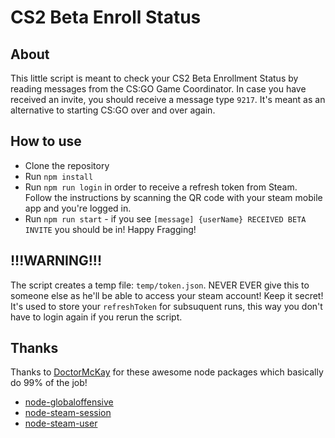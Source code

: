 # CS2 Beta Enroll Status

## About

This little script is meant to check your CS2 Beta Enrollment Status by reading messages from the CS:GO Game Coordinator.
In case you have received an invite, you should receive a message type `9217`.
It's meant as an alternative to starting CS:GO over and over again.

## How to use

- Clone the repository
- Run `npm install`
- Run `npm run login` in order to receive a refresh token from Steam. Follow the instructions by scanning the QR code with your steam mobile app and you're logged in.
- Run `npm run start` - if you see `[message] {userName} RECEIVED BETA INVITE` you should be in! Happy Fragging!

## !!!WARNING!!!

The script creates a temp file: `temp/token.json`. NEVER EVER give this to someone else as he'll be able to access your steam account! Keep it secret!
It's used to store your `refreshToken` for subsuquent runs, this way you don't have to login again if you rerun the script.

## Thanks

Thanks to [DoctorMcKay](https://github.com/DoctorMcKay) for these awesome node packages which basically do 99% of the job!

- [node-globaloffensive](https://github.com/DoctorMcKay/node-globaloffensive)
- [node-steam-session](https://github.com/DoctorMcKay/node-steam-session)
- [node-steam-user](https://github.com/DoctorMcKay/node-steam-user)
